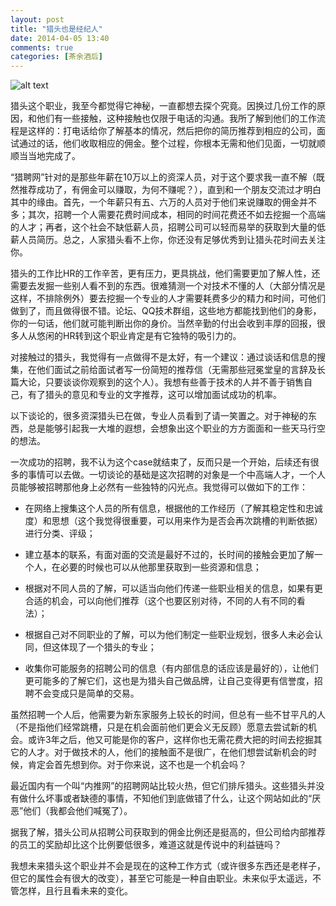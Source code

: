 ```yaml
---
layout: post
title: "猎头也是经纪人"
date: 2014-04-05 13:40
comments: true
categories: [茶余酒后]
---
```

![alt text](http://www.shhekang.com/esite/shhekang/shoye/2013101216041808830.jpg)

猎头这个职业，我至今都觉得它神秘，一直都想去探个究竟。因换过几份工作的原因，和他们有一些接触，这种接触也仅限于电话的沟通。我所了解到他们的工作流程是这样的：打电话给你了解基本的情况，然后把你的简历推荐到相应的公司，面试通过的话，他们收取相应的佣金。整个过程，你根本无需和他们见面，一切就顺顺当当地完成了。

“猎聘网”针对的是那些年薪在10万以上的资深人员，对于这个要求我一直不解（既然推荐成功了，有佣金可以赚取，为何不赚呢？），直到和一个朋友交流过才明白其中的缘由。首先，一个年薪只有五、六万的人员对于他们来说赚取的佣金并不多；其次，招聘一个人需要花费时间成本，相同的时间花费还不如去挖掘一个高端的人才；再者，这个社会不缺低薪人员，招聘公司可以轻而易举的获取到大量的低薪人员简历。总之，人家猎头看不上你，你还没有足够优秀到让猎头花时间去关注你。

<!--more-->

猎头的工作比HR的工作辛苦，更有压力，更具挑战，他们需要更加了解人性，还需要去发掘一些别人看不到的东西。很难猜测一个对技术不懂的人（大部分情况是这样，不排除例外）要去挖掘一个专业的人才需要耗费多少的精力和时间，可他们做到了，而且做得很不错。论坛、QQ技术群组，这些地方都能找到他们的身影，你的一句话，他们就可能判断出你的身价。当然辛勤的付出会收到丰厚的回报，很多人从悠闲的HR转到这个职业肯定是有它独特的吸引力的。

对接触过的猎头，我觉得有一点做得不是太好，有一个建议：通过谈话和信息的搜集，在他们面试之前给面试者写一份简短的推荐信（无需那些冠冕堂皇的言辞及长篇大论，只要谈谈你观察到的这个人）。我想有些善于技术的人并不善于销售自己，有了猎头的意见和专业的文字推荐，这可以增加面试成功的机率。

以下谈论的，很多资深猎头已在做，专业人员看到了请一笑置之。对于神秘的东西，总是能够引起我一大堆的遐想，会想象出这个职业的方方面面和一些天马行空的想法。

一次成功的招聘，我不认为这个case就结束了，反而只是一个开始，后续还有很多的事情可以去做。一切谈论的基础是这次招聘的对象是一个中高端人才，一个人员能够被招聘那他身上必然有一些独特的闪光点。我觉得可以做如下的工作：

- 在网络上搜集这个人员的所有信息，根据他的工作经历（了解其稳定性和忠诚度）和思想（这个我觉得很重要，可以用来作为是否会再次跳槽的判断依据）进行分类、评级；

- 建立基本的联系，有面对面的交流是最好不过的，长时间的接触会更加了解一个人，在必要的时候也可以从他那里获取到一些资源和信息；

- 根据对不同人员的了解，可以适当向他们传递一些职业相关的信息，如果有更合适的机会，可以向他们推荐（这个也要区别对待，不同的人有不同的看法）；

- 根据自己对不同职业的了解，可以为他们制定一些职业规划，很多人未必会认同，但这体现了一个猎头的专业；

- 收集你可能服务的招聘公司的信息（有内部信息的话应该是最好的），让他们更可能多的了解它们，这也是为猎头自己做品牌，让自己变得更有信誉度，招聘不会变成只是简单的交易。

虽然招聘一个人后，他需要为新东家服务上较长的时间，但总有一些不甘平凡的人（不是指他们经常跳槽，只是在机会面前他们更会义无反顾）愿意去尝试新的机会。或许3年之后，他又可能是你的客户，这样你也无需花费大把的时间去挖掘其它的人才。对于做技术的人，他们的接触面不是很广，在他们想尝试新机会的时候，肯定会首先想到你。对于你来说，这不也是一个机会吗？

最近国内有一个叫“内推网”的招聘网站比较火热，但它们排斥猎头。这些猎头并没有做什么坏事或者缺德的事情，不知他们到底做错了什么，让这个网站如此的“厌恶”他们（我都会他们喊冤了）。

据我了解，猎头公司从招聘公司获取到的佣金比例还是挺高的，但公司给内部推荐的员工的奖励却比这个比例要低很多，难道这就是传说中的利益链吗？

我想未来猎头这个职业并不会是现在的这种工作方式（或许很多东西还是老样子，但它的属性会有很大的改变），甚至它可能是一种自由职业。未来似乎太遥远，不管怎样，且行且看未来的变化。
